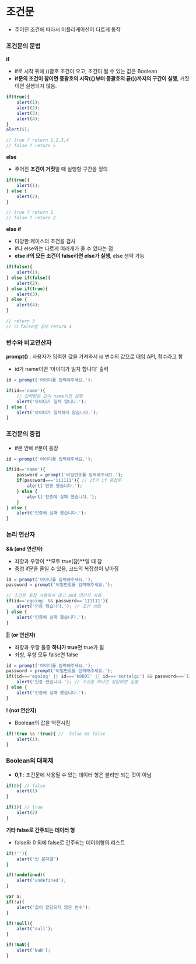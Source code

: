 # 조건문

* 주어진 조건에 따라서 어플리케이션이 다르게 동작

### 조건문의 문법

**if**

* if로 시작 뒤에 \(\)괄호 조건이 오고, 조건이 될 수 있는 값은 Boolean
* **if문의 조건이 참이면 중괄호의 시작\({}부터 중괄호의 끝\(}\)까지의 구간이 실행**, 거짓이면 실행되지 않음.

```javascript
if(true){
    alert(1);
    alert(2);
    alert(3);
    alert(4);
}
alert(5);

// true ? return 1,2,3,4
// false ? return 5
```

**else**

* 주어진 **조건이 거짓**일 때 실행할 구간을 정의

```javascript
if(true){
    alert(1);
} else {
    alert(2);
}

// true ? return 1 
// false ? return 2
```

**else if**

* 다양한 케이스의 조건을 검사
* if나 else와는 다르게 여러개가 올 수 있다는 점
* **else if의 모든 조건이 false라면 else가 실행**, else 생략 가능

```javascript
if(false){
    alert(1);
} else if(false){
    alert(2);
} else if(true){
    alert(3);
} else {
    alert(4);
}

// return 3
// 다 false일 경우 return 4
```

### 변수와 비교연산자

**prompt\(\)** : 사용자가 입력한 값을 가져와서 id 변수의 값으로 대입 API, 함수라고 함

* id가 name이면 '아이디가 일치 합니다' 출력

```javascript
id = prompt('아이디를 입력해주세요.');

if(id=='name'){ 
    // 입력받은 값이 name이면 실행
    alert('아이디가 일치 합니다.'); 
} else {
    alert('아이디가 일치하지 않습니다.');
}
```

### 조건문의 중첩

* if문 안에 if문이 등장 

```javascript
id = prompt('아이디를 입력해주세요.');

if(id=='name'){
    password = prompt('비밀번호를 입력해주세요.');
    if(password==='111111'){ // if안 if 중첩문  
        alert('인증 했습니다.');
    } else {
        alert('인증에 실패 했습니다.');
    }
} else {
    alert('인증에 실패 했습니다.');
}
```

### 논리 연산자

**&& \(and 연산자\)**

* 좌항과 우항이 **모두 true\(참\)**일 때 참
* 중첩 if문을 줄일 수 있음, 코드의 복잡성이 낮아짐

```javascript
id = prompt('아이디를 입력해주세요.');
password = prompt('비밀번호를 입력해주세요.');

// 조건문 중첩 사용하시 않고 and 연산자 사용
if(id=='egoing' && password=='111111'){
    alert('인증 했습니다.'); // 조건 성립
} else {
    alert('인증에 실패 했습니다.');
}
```

**\|\| \(or 연산자\)**

* 좌항과 우항 둘중 **하나가 true**면 true가 됨
* 좌항, 우항 모두 false면 false

```javascript
id = prompt('아이디를 입력해주세요.');
password = prompt('비밀번호를 입력해주세요.');
if((id==='egoing' || id==='k8805' || id==='sorialgi') && password==='111111'){
    alert('인증 했습니다.'); // 조건중 하나만 성립하면 실행  
} else {
    alert('인증에 실패 했습니다.');
}
```

**! \(not 연산자\)**

* Boolean의 값을 역전시킴

```javascript
if(!true && !true){ //  false && false
    alert(1);
}
```

### Boolean의 대체제

* **0,1** : 조건문에 사용될 수 있는 데이터 형은 불리만 되는 것이 아님

```javascript
if(0){ // false
    alert(1)
}

if(1){ // true
    alert(2)
}
```

**기타 false로 간주되는 데이터 형**

* false와 0 외에 false로 간주되는 데이터형의 리스트

```javascript
if(!''){
    alert('빈 문자열')
}

if(!undefined){
    alert('undefined');
}

var a;
if(!a){
    alert('값이 할당되지 않은 변수'); 
}

if(!null){
    alert('null');
}

if(!NaN){
    alert('NaN');
}
```




